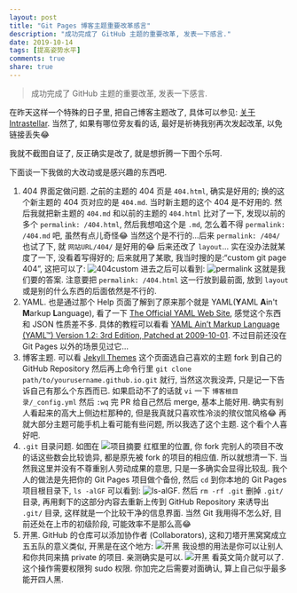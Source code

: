 ```yaml
---
layout: post
title: "Git Pages 博客主题重要改革感言"
description: "成功完成了 GitHub 主题的重要改革, 发表一下感言."
date: 2019-10-14
tags: [提高姿势水平]
comments: true
share: true
---
```


> 成功完成了 GitHub 主题的重要改革, 发表一下感言.

在昨天这样一个特殊的日子里, 把自己博客主题改了, 具体可以参见: [关于 Intrastellar](https://liujunyi271828.github.io/about/). 当然了, 如果有哪位旁友看的话, 最好是祈祷我别再次发起改革, 以免链接丢失😂

我就不截图自证了, 反正确实是改了, 就是想折腾一下图个乐呵. 

下面谈一下我做的大改动或是感兴趣的东西吧.

1. 404 界面定做问题. 之前的主题的 404 页是 `404.html`, 确实是好用的; 换的这个新主题的 404 页对应的是 `404.md`. 当时新主题的这个 404 是不好用的. 然后我就把新主题的 `404.md` 和以前的主题的 `404.html` 比对了一下, 发现以前的多个 `permalink: /404.html`, 然后我想咱这个是 `.md`, 怎么着不得 `permalink: /404.md` 吧, 虽然有点儿奇怪😂 当然这个是不行的...后来 `permalink: /404/` 也试了下, 就 `网站URL/404/` 是好用的😂 后来还改了 `layout`... 实在没办法就某度了一下, 没看着写得好的; 后来就用了某歌, 我当时搜的是:“custom git page 404”, 这把可以了: ![404custom](https://upload.cc/i1/2019/10/14/KOd1QG.png) 进去之后可以看到: ![permalink](https://upload.cc/i1/2019/10/14/gcnPHs.png) 这就是我们要的答案. 注意要把 `permalink: /404.html` 这一行放到最前面, 放到 `layout` 或是别的什么东西的后面依然是不行的.
2. YAML. 也是通过那个 Help 页面了解到了原来那个就是 YAML(**Y**AML **A**in't **M**arkup **L**anguage), 看了一下 [The Official YAML Web Site](https://yaml.org), 感觉这个东西和 JSON 性质差不多. 具体的教程可以看看 [YAML Ain’t Markup Language (YAML™) Version 1.2: 3rd Edition, Patched at 2009-10-01](https://yaml.org/spec/1.2/spec.html). 不过目前还没在 Git Pages 以外的场景见过它...
3. 博客主题. 可以看 [Jekyll Themes](http://jekyllthemes.org) 这个页面选自己喜欢的主题 fork 到自己的 GitHub Repository 然后再上命令行里 `git clone path/to/yourusername.github.io.git` 就行, 当然这次我没弄, 只是记一下告诉自己有那么个东西而已. 如果启动不了的话就 `vi` 一下 `博客根目录/_config.yml` 然后 `:wq` 完 PR 给自己然后 merge, 基本上能好用. 确实有别人看起来的高大上侧边栏那种的, 但是我真就只喜欢性冷淡的殡仪馆风格😂 再就大部分主题可能手机上看可能有些问题, 所以我选了这个主题. 这个看个人喜好吧.
4. `.git` 目录问题. 如图在 ![项目摘要](https://upload.cc/i1/2019/10/14/dPYtaw.png) 红框里的位置, 你 fork 完别人的项目不改的话这些数会比较诡异, 都是原先被 fork 的项目的相应值. 所以就想清一下. 当然我这里并没有不尊重别人劳动成果的意思, 只是一多确实会显得比较乱. 我个人的做法是先把你的 Git Pages 项目做个备份, 然后 `cd` 到你本地的 Git Pages 项目根目录下, `ls -alGF` 可以看到: ![ls-alGF](https://upload.cc/i1/2019/10/14/BMOtjJ.png). 然后 `rm -rf .git` 删掉 `.git/` 目录, 再用剩下的这部分内容去重新上传到 GitHub Repository 来诱导出 `.git/` 目录, 这样就是一个比较干净的信息界面. 当然 Git 我用得不怎么好, 目前还处在上市的初级阶段, 可能效率不是那么高😂
5. 开黑. GitHub 的仓库可以添加协作者 (Collaborators), 这和刀塔开黑窝窝成立五五队的意义类似, 开黑是在这个地方: ![开黑](https://upload.cc/i1/2019/10/14/S9o7nP.png) 我设想的用法是你可以让别人和你共同来搞 private 的项目. 亲测确实是可以. ![开黑](https://upload.cc/i1/2019/10/17/TEYLht.png) 看英文简介就可以了. 这个操作需要权限狗 sudo 权限. 你加完之后需要对面确认, 算上自己似乎最多能开四人黑.
 